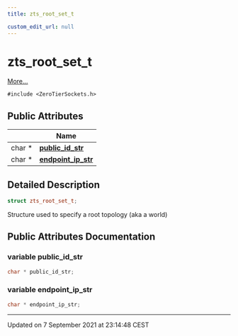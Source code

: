 ```yaml
---
title: zts_root_set_t

custom_edit_url: null
---
```


# zts_root_set_t



 [More...](#detailed-description)


`#include <ZeroTierSockets.h>`

## Public Attributes

|                | Name           |
| -------------- | -------------- |
| char * | **[public_id_str](/autogen/libzt/classes/structzts__root__set__t.md#variable-public_id_str)**  |
| char * | **[endpoint_ip_str](/autogen/libzt/classes/structzts__root__set__t.md#variable-endpoint_ip_str)**  |

## Detailed Description

```cpp
struct zts_root_set_t;
```


Structure used to specify a root topology (aka a world) 

## Public Attributes Documentation

### variable public_id_str

```cpp
char * public_id_str;
```


### variable endpoint_ip_str

```cpp
char * endpoint_ip_str;
```


-------------------------------

Updated on  7 September 2021 at 23:14:48 CEST